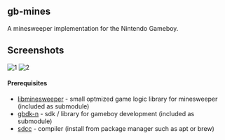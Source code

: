 ## gb-mines

A minesweeper implementation for the Nintendo Gameboy.

## Screenshots

![1](http://i.imgur.com/PeFUxNN.png)
![2](http://i.imgur.com/0guBAWQ.png)

#### Prerequisites

* [libminesweeper](https://github.com/accatyyc/libminesweeper) - small optmized game logic library for minesweeper (included as submodule)
* [gbdk-n](https://github.com/rotmoset/gbdk-n) - sdk / library for gameboy development (included as submodule)
* [sdcc](http://sdcc.sourceforge.net/) - compiler (install from package manager such as apt or brew)

